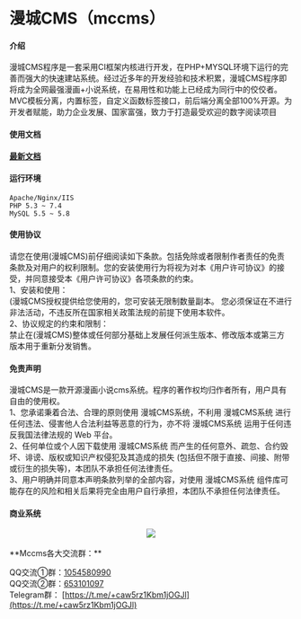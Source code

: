 # 漫城CMS（mccms）

#### 介绍
漫城CMS程序是一套采用CI框架内核进行开发，在PHP+MYSQL环境下运行的完善而强大的快速建站系统。经过近多年的开发经验和技术积累，漫城CMS程序即将成为全网最强漫画+小说系统，在易用性和功能上已经成为同行中的佼佼者。MVC模板分离，内置标签，自定义函数标签接口，前后端分离全部100%开源。为开发者赋能，助力企业发展、国家富强，致力于打造最受欢迎的数字阅读项目

#### 使用文档
[**最新文档**](https://www.mccms.cn/doc.html)

#### 运行环境

```
Apache/Nginx/IIS
PHP 5.3 ~ 7.4
MySQL 5.5 ~ 5.8
```

#### 使用协议
请您在使用(漫城CMS)前仔细阅读如下条款。包括免除或者限制作者责任的免责条款及对用户的权利限制。您的安装使用行为将视为对本《用户许可协议》的接受，并同意接受本《用户许可协议》各项条款的约束。<br>
1、安装和使用：<br>
(漫城CMS授权提供给您使用的，您可安装无限制数量副本。 您必须保证在不进行非法活动，不违反所在国家相关政策法规的前提下使用本软件。<br>
2、协议规定的约束和限制：<br>
禁止在(漫城CMS)整体或任何部分基础上发展任何派生版本、修改版本或第三方版本用于重新分发销售。


#### 免责声明
漫城CMS是一款开源漫画小说cms系统。程序的著作权均归作者所有，用户具有自由的使用权。<br> 
1、您承诺秉着合法、合理的原则使用 漫城CMS系统，不利用 漫城CMS系统 进行任何违法、侵害他人合法利益等恶意的行为，亦不将 漫城CMS系统 运用于任何违反我国法律法规的 Web 平台。<br>
2、任何单位或个人因下载使用 漫城CMS系统 而产生的任何意外、疏忽、合约毁坏、诽谤、版权或知识产权侵犯及其造成的损失 (包括但不限于直接、间接、附带或衍生的损失等)，本团队不承担任何法律责任。<br>
3、用户明确并同意本声明条款列举的全部内容，对使用 漫城CMS系统 组件库可能存在的风险和相关后果将完全由用户自行承担，本团队不承担任何法律责任。


#### 商业系统

<div align="center" >
    <img src="https://foruda.gitee.com/images/1679299172090129679/f021ad8e_8203223.png" />
</div>

<br>
 **Mccms各大交流群：** 

QQ交流①群：[1054580990](https://jq.qq.com/?_wv=1027&k=ZKjEtsO5)<br>
QQ交流②群：[653101097](https://jq.qq.com/?_wv=1027&k=krhigFAO)<br>
Telegram群： [https://t.me/+caw5rz1Kbm1jOGJl](https://t.me/+caw5rz1Kbm1jOGJl)<br>
<br>
